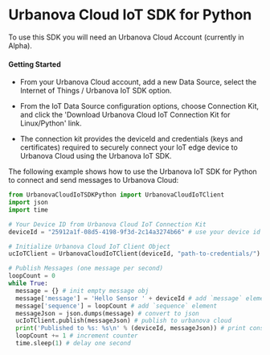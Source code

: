 # Urbanova Cloud IoT SDK for Python

To use this SDK you will need an Urbanova Cloud Account (currently in Alpha).

#### Getting Started

* From your Urbanova Cloud account, add a new Data Source, select the Internet of Things / Urbanova IoT SDK option.

* From the IoT Data Source configuration options, choose Connection Kit, and click the 'Download Urbanova Cloud IoT Connection Kit for Linux/Python' link.

* The connection kit provides the deviceId and credentials (keys and certificates) required to securely connect your IoT edge device to Urbanova Cloud using the Urbanova IoT SDK.

The following example shows how to use the Urbanova IoT SDK for Python to connect and send messages to Urbanova Cloud:

```python
from UrbanovaCloudIoTSDKPython import UrbanovaCloudIoTClient
import json
import time

# Your Device ID from Urbanova Cloud IoT Connection Kit
deviceId = "25912a1f-08d5-4198-9f3d-2c14a3274b66" # use your device id

# Initialize Urbanova Cloud IoT Client Object
ucIoTClient = UrbanovaCloudIoTClient(deviceId, "path-to-credentials/")

# Publish Messages (one message per second)
loopCount = 0
while True:
  message = {} # init empty message obj
  message['message'] = 'Hello Sensor ' + deviceId # add `message` element
  message['sequence'] = loopCount # add `sequence` element
  messageJson = json.dumps(message) # convert to json
  ucIoTClient.publish(messageJson) # publish to urbanova cloud
  print('Published to %s: %s\n' % (deviceId, messageJson)) # print console
  loopCount += 1 # increment counter
  time.sleep(1) # delay one second
  ```

